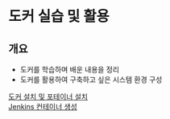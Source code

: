 # 도커 실습 및 활용
## 개요
- 도커를 학습하며 배운 내용을 정리
- 도커를 활용하여 구축하고 싶은 시스템 환경 구성
  
[도커 설치 및 포테이너 설치](https://github.com/dev-kimdoyoung/practice-docker/tree/docker)  
[Jenkins 컨테이너 생성](f)
